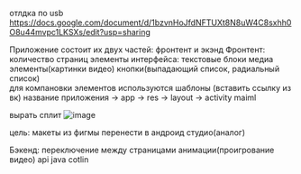 отлдка по usb https://docs.google.com/document/d/1bzvnHoJfdNFTUXt8N8uW4C8sxhh0O8u44mvpc1LKSXs/edit?usp=sharing

Приложение состоит их двух частей: фронтент и экэнд
Фронтент:
  количество страниц
  элементы интерфейса:
    текстовые блоки
    медиа элементы(картинки видео)
    кнопки(выпадающий список, радиальный список)    
  для компановки элементов используются шаблоны (вставить ссылку из вк)
  название приложения -> app -> res -> layout -> activity maiml

вырать сплит 
![image](https://github.com/DanAndy/5_semt/assets/113089418/4cb1e94b-774a-4cdb-8f43-b710758eb74a)

цель:
  макеты из фигмы перенести в андроид студио(аналог)

Бэкенд:
  переключение между страницами
  анимации(проигрование видео)
  api
  java cotlin
